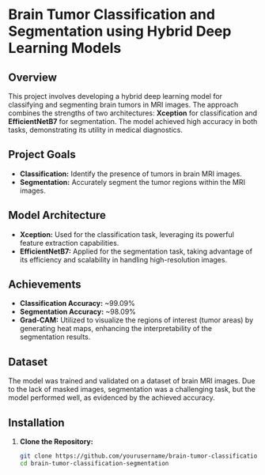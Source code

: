 # Brain Tumor Classification and Segmentation using Hybrid Deep Learning Models

## Overview

This project involves developing a hybrid deep learning model for classifying and segmenting brain tumors in MRI images. The approach combines the strengths of two architectures: **Xception** for classification and **EfficientNetB7** for segmentation. The model achieved high accuracy in both tasks, demonstrating its utility in medical diagnostics.

## Project Goals

- **Classification:** Identify the presence of tumors in brain MRI images.
- **Segmentation:** Accurately segment the tumor regions within the MRI images.

## Model Architecture

- **Xception:** Used for the classification task, leveraging its powerful feature extraction capabilities.
- **EfficientNetB7:** Applied for the segmentation task, taking advantage of its efficiency and scalability in handling high-resolution images.

## Achievements

- **Classification Accuracy:** ~99.09%
- **Segmentation Accuracy:** ~98.09%
- **Grad-CAM:** Utilized to visualize the regions of interest (tumor areas) by generating heat maps, enhancing the interpretability of the segmentation results.

## Dataset

The model was trained and validated on a dataset of brain MRI images. Due to the lack of masked images, segmentation was a challenging task, but the model performed well, as evidenced by the achieved accuracy.

## Installation

1. **Clone the Repository:**
   ```bash
   git clone https://github.com/yourusername/brain-tumor-classification-segmentation.git
   cd brain-tumor-classification-segmentation
